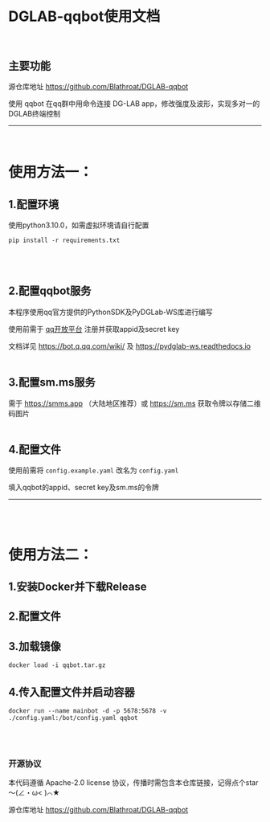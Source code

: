 # DGLAB-qqbot使用文档<br><br>

## 主要功能

源仓库地址 https://github.com/Blathroat/DGLAB-qqbot

使用 qqbot 在qq群中用命令连接 DG-LAB app，修改强度及波形，实现多对一的DGLAB终端控制

---
<br>

# 使用方法一：

## 1.配置环境

使用python3.10.0，如需虚拟环境请自行配置

  ~~~ 
  pip install -r requirements.txt 
  ~~~

<br><br>

## 2.配置qqbot服务<br>

本程序使用qq官方提供的PythonSDK及PyDGLab-WS库进行编写

使用前需于 [qq开放平台](https://bot.q.qq.com/open) 注册并获取appid及secret key

文档详见 https://bot.q.qq.com/wiki/ 及 https://pydglab-ws.readthedocs.io
<br><br>

## 3.配置sm.ms服务<br>

需于 https://smms.app （大陆地区推荐）或 https://sm.ms 获取令牌以存储二维码图片
<br><br>

## 4.配置文件<br>

使用前需将 `config.example.yaml` 改名为 `config.yaml`

填入qqbot的appid、secret key及sm.ms的令牌

---
<br><br>

# 使用方法二：

## 1.安装Docker并下载Release

## 2.配置文件

## 3.加载镜像

  ~~~
  docker load -i qqbot.tar.gz
  ~~~

## 4.传入配置文件并启动容器

  ~~~
  docker run --name mainbot -d -p 5678:5678 -v ./config.yaml:/bot/config.yaml qqbot
  ~~~

<br><br>

### 开源协议

本代码遵循 Apache-2.0 license 协议，传播时需包含本仓库链接，记得点个star～(∠・ω< )⌒★

源仓库地址 https://github.com/Blathroat/DGLAB-qqbot
